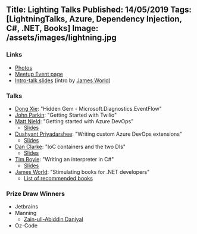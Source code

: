 Title: Lighting Talks
Published: 14/05/2019
Tags: [LightningTalks, Azure, Dependency Injection, C#, .NET, Books]
Image: /assets/images/lightning.jpg
---
### Links

* [Photos](https://www.dropbox.com/sh/3xjgguf4md5n85z/AACaFhLF4zYqvKlN0gKkD6kPa?dl=0)
* [Meetup Event page](https://www.meetup.com/dotnetoxford/events/259368914/)
* [Intro-talk slides](https://dotnetoxfordassets.blob.core.windows.net/2019-05-lightningtalks/MayIntro.NETOxford%202019.pdf) (intro by [James World](https://twitter.com/jamesw0rld))

### Talks

* [Dong Xie](https://www.twitter.com/xied75): "Hidden Gem - Microsoft.Diagnostics.Ev­entFlow"
* [John Parkin](https://www.linkedin.com/in/johnrparkin/): "Getting Started with Twilio"
* [Matt Nield](https://twitter.com/mnield): "Getting started with Azure DevOps"
  * [Slides](https://docs.google.com/presentation/d/1LZB7g1Pr5hJMwGRj9EEzH_-yelOEeeexlLSwTa1jGJo/edit?usp=sharing)
* [Dushyant Priyadarshee](https://twitter.com/dp7g09): "Writing custom Azure DevOps extensions"
  * [Slides](https://dotnetoxfordassets.blob.core.windows.net/2019-05-lightningtalks/AzureDevOpsCustomPipelineTask.pptx)
* [Dan Clarke](https://www.danclarke.com): "IoC containers and the two DIs"
  * [Slides](https://dotnetoxfordassets.blob.core.windows.net/2019-05-lightningtalks/IOCAndDI.pptx)
* [Tim Boyle](https://twitter.com/Timboski): "Writing an interpreter in C#"
  * [Slides](https://dotnetoxfordassets.blob.core.windows.net/2019-05-lightningtalks/InterpreterInCSharp.pptx)
* [James World](https://twitter.com/jamesw0rld): "Stimulating books for .NET developers"
  * [List of recommended books](https://www.amazon.co.uk/hz/wishlist/ls/318QGVZD245I?ref_=wl_share)

### Prize Draw Winners

* Jetbrains
* Manning
  * [Zain-ull-Abiddin Daniyal](https://twitter.com/ZainullAbiddinD)
* Oz-Code
